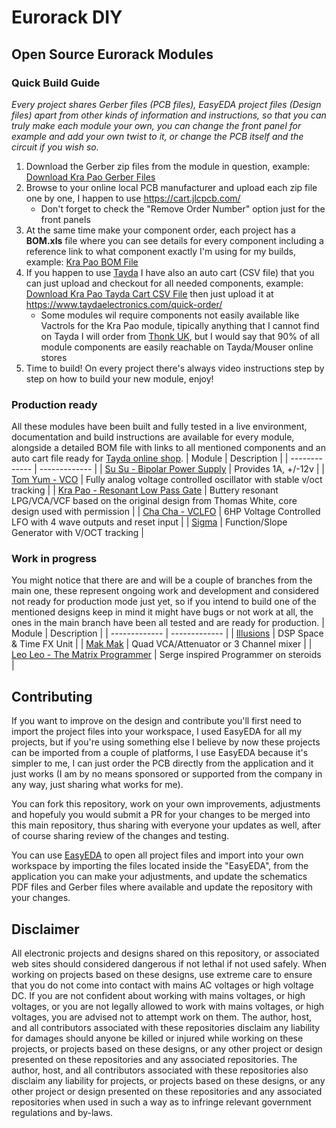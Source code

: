 # Eurorack DIY

## Open Source Eurorack Modules

### Quick Build Guide

*Every project shares Gerber files (PCB files), EasyEDA project files (Design files) apart from other kinds of information and instructions, so that you can truly make each module your own, you can change the front panel for example and add your own twist to it, or change the PCB itself and the circuit if you wish so.*

1. Download the Gerber zip files from the module in question, example: [Download Kra Pao Gerber Files](https://github.com/musicdevghost/eurorack/tree/main/KRA%20PAO%20-%20RESONANT%20LOW%20PASS%20GATE/Gerber%20Files)
2. Browse to your online local PCB manufacturer and upload each zip file one by one, I happen to use https://cart.jlcpcb.com/
    - Don't forget to check the "Remove Order Number" option just for the front panels
3. At the same time make your component order, each project has a **BOM.xls** file where you can see details for every component including a reference link to what component exactly I'm using for my builds, example: [Kra Pao BOM File](https://github.com/musicdevghost/eurorack/blob/main/KRA%20PAO%20-%20RESONANT%20LOW%20PASS%20GATE/BOM.xlsx)
4. If you happen to use [Tayda](https://www.taydaelectronics.com/) I have also an auto cart (CSV file) that you can just upload and checkout for all needed components, example: [Download Kra Pao Tayda Cart CSV File](https://github.com/musicdevghost/eurorack/blob/main/KRA%20PAO%20-%20RESONANT%20LOW%20PASS%20GATE/Tayda%20Auto%20Order.csv) then just upload it at https://www.taydaelectronics.com/quick-order/
    - Some modules wil require components not easily available like Vactrols for the Kra Pao module, tipically anything that I cannot find on Tayda I will order from [Thonk UK](https://www.thonk.co.uk/), but I would say that 90% of all module components are easily reachable on Tayda/Mouser online stores
5. Time to build! On every project there's always video instructions step by step on how to build your new module, enjoy!

### Production ready
All these modules have been built and fully tested in a live environment, documentation and build instructions are available for every module, alongside a detailed BOM file with links to all mentioned components and an auto cart file ready for [Tayda online shop](https://www.taydaelectronics.com/).
| Module  | Description |
| ------------- | ------------- |
| [Su Su - Bipolar Power Supply](https://github.com/musicdevghost/eurorack/tree/main/SU%20SU%20-%20POWER%20SUPPLY)  | Provides 1A, +/-12v  |
| [Tom Yum - VCO](https://github.com/musicdevghost/eurorack/tree/main/TOM%20YUM%20-%20VCO)  | Fully analog voltage controlled oscillator with stable v/oct tracking  |
| [Kra Pao - Resonant Low Pass Gate](https://github.com/musicdevghost/eurorack/tree/main/KRA%20PAO%20-%20RESONANT%20LOW%20PASS%20GATE)  | Buttery resonant LPG/VCA/VCF based on the original design from Thomas White, core design used with permission  |
| [Cha Cha - VCLFO](https://github.com/musicdevghost/eurorack/tree/main/Cha%20Cha%20-%20VCLFO) | 6HP Voltage Controlled LFO with 4 wave outputs and reset input  |
| [Sigma](https://github.com/musicdevghost/eurorack/tree/main/Sigma%20-%20Function%20Generator) | Function/Slope Generator with V/OCT tracking  |

### Work in progress
You might notice that there are and will be a couple of branches from the main one, these represent ongoing work and development and considered not ready for production mode just yet, so if you intend to build one of the mentioned designs keep in mind it might have bugs or not work at all, the ones in the main branch have been all tested and are ready for production.
| Module  | Description |
| ------------- | ------------- |
| [Illusions](https://github.com/musicdevghost/eurorack/tree/fx-dsp-space-time/Illusions%20-%20Space%20%26%20Time%20FX)  | DSP Space & Time FX Unit  |
| [Mak Mak](https://github.com/musicdevghost/eurorack/tree/mak-mak/Mak%20Mak%20-%20QUAD%20VCA-ATT-MIXER)  | Quad VCA/Attenuator or 3 Channel mixer  |
| [Leo Leo - The Matrix Programmer](https://github.com/musicdevghost/eurorack/tree/leo-leo/LEO%20LEO%20-%20MATRIX%20STAGE%20PROGRAMMER) | Serge inspired Programmer on steroids  |

## Contributing
If you want to improve on the design and contribute you'll first need to import the project files into your workspace, I used EasyEDA for all my projects, but if you're using something else I believe by now these projects can be imported from a couple of platforms, I use EasyEDA because it's simpler to me, I can just order the PCB directly from the application and it just works (I am by no means sponsored or supported from the company in any way, just sharing what works for me).

You can fork this repository, work on your own improvements, adjustments and hopefuly you would submit a PR for your changes to be merged into this main repository, thus sharing with everyone your updates as well, after of course sharing review of the changes and testing.

You can use [EasyEDA](https://easyeda.com/) to open all project files and import into your own workspace by importing the files located inside the "EasyEDA", from the application you can make your adjustments, and update the schematics PDF files and Gerber files where available and update the repository with your changes.

## Disclaimer
All electronic projects and designs shared on this repository, or associated web sites should considered dangerous if not lethal if not used safely. When working on projects based on these designs, use extreme care to ensure that you do not come into contact with mains AC voltages or high voltage DC. If you are not confident about working with mains voltages, or high voltages, or you are not legally allowed to work with mains voltages, or high voltages, you are advised not to attempt work on them. The author, host, and all contributors associated with these repositories disclaim any liability for damages should anyone be killed or injured while working on these projects, or projects based on these designs, or any other project or design presented on these repositories and any associated repositories. The author, host, and all contributors associated with these repositories also disclaim any liability for projects, or projects based on these designs, or any other project or design presented on these repositories and any associated repositories when used in such a way as to infringe relevant government regulations and by-laws. 
